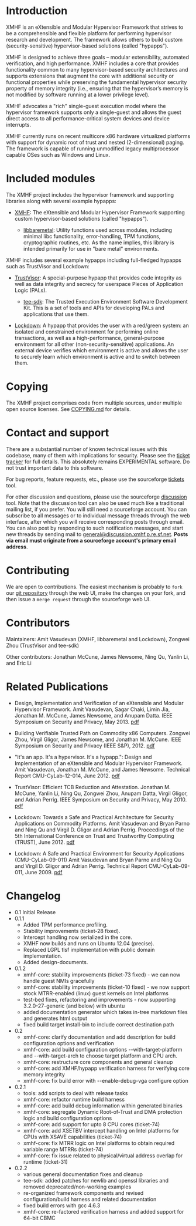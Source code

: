 Introduction
============

XMHF is an eXtensible and Modular Hypervisor Framework 
that strives to be a
comprehensible and flexible platform for performing 
hypervisor research and development. The framework allows others to 
build custom (security-sensitive) hypervisor-based solutions 
(called "hypapps").

XMHF is designed to achieve three goals – modular extensibility,
automated verification, and high performance. XMHF includes a
core that provides functionality common to many hypervisor-based security
architectures and supports extensions that augment the core with
additional security or functional properties while preserving the 
fundamental hypervisor security property of memory integrity 
(i.e., ensuring that the hypervisor’s memory is not modified by 
software running at a lower privilege level).

XMHF advocates a "rich" single-guest execution model where the 
hypervisor framework supports only a single-guest and allows the 
guest direct access to all performance-critical system devices and 
device interrupts.

XMHF currently runs on recent multicore x86 hardware 
virtualized platforms with support for dynamic root of trust 
and nested (2-dimensional) paging. The framework is capable of
running unmodified legacy multiprocessor capable OSes such as 
Windows and Linux.  


Included modules
================

The XMHF project includes the hypervisor framework and supporting 
libraries along with several example hypapps:

* [XMHF](xmhf): The eXtensible and Modular Hypervisor Framework 
  supporting custom hypervisor-based solutions (called "hypapps").

    * [libbaremetal](xmhf/src/libbaremetal): Utility functions used across modules,
     including minimal libc functionality, error-handling, TPM functions, 
     cryptographic routines, etc. As the name implies, this library is intended primarily for
     use in "bare metal" environments.

XMHF includes several example hypapps including 
full-fledged hypapps such as TrustVisor and Lockdown:
 
* [TrustVisor](hypapps/trustvisor): A special-purpose hypapp that provides
  code integrity as well as data integrity and secrecy for userspace
  Pieces of Application Logic (PALs).

    * [tee-sdk](hypapps/trustvisor/tee-sdk): The Trusted Execution Environment Software
      Development Kit. This is a set of tools and APIs for developing
      PALs and applications that use them.

* [Lockdown](hypapps/lockdown): A hypapp that provides the user with a red/green
  system: an isolated and constrained environment for performing
  online transactions, as well as a high-performance, general-purpose
  environment for all other (non-security-sensitive) applications. An
  external device verifies which environment is active and allows the
  user to securely learn which environment is active and to switch
  between them.


Copying
=======

The XMHF project comprises code from multiple sources, under multiple
open source licenses. See [COPYING.md](COPYING.md) for details.


Contact and support
===================

There are a substantial number of known technical issues with this
codebase, many of them with implications for security.  Please see the
[ticket tracker](https://sourceforge.net/p/xmhf/tickets/) for full
details. This absolutely remains EXPERIMENTAL software. Do not trust
important data to this software.

For bug reports, feature requests, etc., please use the sourceforge
[tickets](https://sourceforge.net/p/xmhf/tickets/) tool.

For other discussion and questions, please use the sourceforge
[discussion](https://sourceforge.net/p/xmhf/discussion/) tool. Note
that the discussion tool can also be used much like a traditional
mailing list, if you prefer. You will still need a sourceforge
account. You can subscribe to all messages or to individual message
threads through the web interface, after which you will receive
corresponding posts through email. You can also post by responding to
such notification messages, and start new threads by sending mail to
<general@discussion.xmhf.p.re.sf.net>. **Posts via email must
originate from a sourceforge account's primary email address**.


Contributing
============

We are open to contributions. The easiest mechanism is probably to
`fork` our [git repository](https://sourceforge.net/p/xmhf/xmhf/)
through the web UI, make the changes on your fork, and then issue a
`merge request` through the sourceforge web UI.


Contributors
============

Maintainers:
Amit Vasudevan (XMHF, libbaremetal and Lockdown), Zongwei Zhou (TrustVisor and tee-sdk)

Other contributors: Jonathan McCune, James Newsome, Ning Qu, Yanlin Li, and Eric Li


Related Publications
====================

* Design, Implementation and Verification of an eXtensible and 
  Modular Hypervisor Framework. Amit Vasudevan, Sagar Chaki, Limin Jia,
  Jonathan M. McCune, James Newsome, and Anupam Datta. 
  IEEE Symposium on Security and Privacy, 
  May 2013. [pdf](http://hypcode.org/paper-xmhf-IEEES&P-2013.pdf)

* Building Verifiable Trusted Path on Commodity x86 Computers.
  Zongwei Zhou, Virgil Gligor, James Newsome, and Jonathan M. McCune. 
  IEEE Symposium on Security and Privacy (IEEE S&P), 2012.
  [pdf](http://users.ece.cmu.edu/~zongweiz/media/TP_Oakland12.pdf)

* "It's an app. It's a hypervisor. It's a hypapp.": Design and
  Implementation of an eXtensible and Modular Hypervisor
  Framework. Amit Vasudevan, Jonathan M. McCune, and James
  Newsome. Technical Report CMU-CyLab-12-014, June 2012.
  [pdf](http://www.cylab.cmu.edu/files/pdfs/tech_reports/CMUCyLab12014.pdf)

* TrustVisor: Efficient TCB Reduction and Attestation.  Jonathan
  M. McCune, Yanlin Li, Ning Qu, Zongwei Zhou, Anupam Datta, Virgil
  Gligor, and Adrian Perrig. IEEE Symposium on Security and Privacy,
  May 2010. [pdf](http://www.ece.cmu.edu/~jmmccune/papers/MLQZDGP2010.pdf)

* Lockdown: Towards a Safe and Practical Architecture for Security
  Applications on Commodity Platforms.  Amit Vasudevan and Bryan Parno
  and Ning Qu and Virgil D. Gligor and Adrian Perrig. Proceedings of
  the 5th International Conference on Trust and Trustworthy Computing
  (TRUST), June 2012.
  [pdf](http://hypcode.org/paper-lockdown-TRUST-2012.pdf)

* Lockdown: A Safe and Practical Environment for Security Applications
  (CMU-CyLab-09-011) Amit Vasudevan and Bryan Parno and Ning Qu and
  Virgil D. Gligor and Adrian Perrig. Technical Report
  CMU-CyLab-09-011, June 2009.
  [pdf](http://www.cylab.cmu.edu/files/pdfs/tech_reports/CMUCyLab09011.pdf)


Changelog
=========

 * 0.1 Initial Release
 * 0.1.1
    * Added TPM performance profiling.
    * Stability improvements (ticket-28 fixed).
    * Intercept handling now serialized in the core.
    * XMHF now builds and runs on Ubuntu 12.04 (precise).
    * Replaced LGPL tlsf implementation with public domain implementation.
    * Added design-documents.
 * 0.1.2
    * xmhf-core: stability improvements (ticket-73 fixed) - we can now handle guest NMIs gracefully
    * xmhf-core: stability improvements (ticket-10 fixed) - we now support stock MTRR-enabled (linux) guest kernels on Intel platforms
    * test-bed fixes, refactoring and improvements - now supporting 3.2.0-27-generic (and below) with ubuntu
    * added documentation generator which takes in-tree markdown files and generates html output
    * fixed build target install-bin to include correct destination path
 * 0.2
	* xmhf-core: clarify documentation and add description for build configuration options and verification
	* xmhf-core: add build configuration options --with-target-platform and --with-target-arch to choose target platform and CPU arch.
	* xmhf-core: restructure core components and general cleanup
	* xmhf-core: add XMHF/hypapp verification harness for verifying core memory integrity
	* xmhf-core: fix build error with --enable-debug-vga configure option
 * 0.2.1
	* tools: add scripts to deal with release tasks
	* xmhf-core: refactor runtime build harness
	* xmhf-core: add build debug information within generated binaries
	* xmhf-core: segregate Dynamic Root-of-Trust and DMA protection logic and build configuration options
	* xmhf-core: add support for upto 8 CPU cores (ticket-74)
	* xmhf-core: add XSETBV intercept handling on Intel platforms for CPUs with XSAVE capabilities (ticket-74)
	* xmhf-core: fix MTRR logic on Intel platforms to obtain required variable range MTRRs (ticket-74)
	* xmhf-core: fix issue related to physical/virtual address overlap for runtime (ticket-31)
 * 0.2.2
    * various general documentation fixes and cleanup
    * tee-sdk: added patches for newlib and openssl libraries and removed deprecated/non-working examples 
    * re-organized framework components and revised configuration/build harness and related documentation	
    * fixed build errors with gcc 4.6.3
    * xmhf-core: re-factored verification harness and added support for 64-bit CBMC
